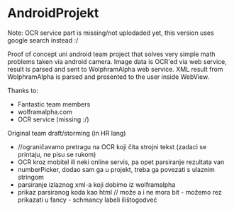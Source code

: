 AndroidProjekt
==============

Note: OCR service part is missing/not uplodaded yet, this version uses google search instead :/

Proof of concept uni android team project that solves very simple math problems taken via android camera.
Image data is OCR'ed via web service, result is parsed and sent to WolphramAlpha web service. XML result from WolphramAlpha is parsed and presented to the user inside WebView.

Thanks to:
  - Fantastic team members
  - wolframalpha.com
  - OCR service (missing :/)

Original team draft/storming (in HR lang)
  - //ograničavamo pretragu na OCR koji čita strojni tekst (zadaci se printaju, ne pisu se rukom)
  - OCR kroz mobitel ili neki online servis, pa opet parsiranje rezultata van
  - numberPicker, dodao sam ga u projekt, treba ga povezati s ulaznim stringom
  - parsiranje izlaznog xml-a koji dobimo iz wolframalpha
  - prikaz parsiranog koda kao html // može a i ne mora bit - možemo rez prikazati u fancy - schmancy labeli ilištogodveć
   

